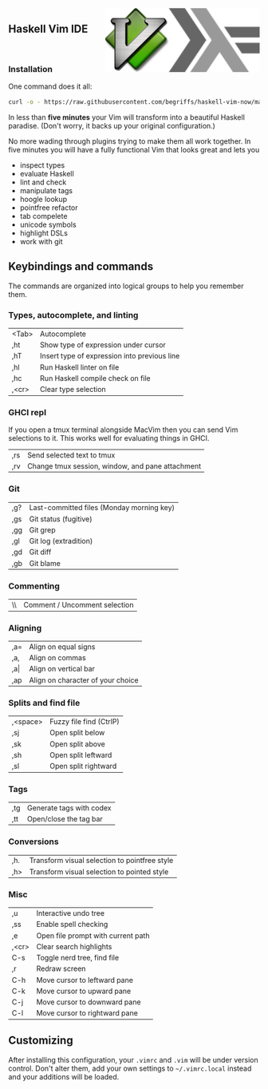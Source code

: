 <img src="img/haskell.png" align="right" />
<img src="img/vim.png" align="right" />

<h2 align="left">Haskell Vim IDE</h2>

<br />

### Installation

One command does it all:

```sh
curl -o - https://raw.githubusercontent.com/begriffs/haskell-vim-now/master/install.sh | sh
```

In less than **five minutes** your Vim will transform into a beautiful Haskell paradise.
(Don't worry, it backs up your original configuration.)

No more wading through plugins trying to make them all work together.
In five minutes you will have a fully functional Vim that looks great
and lets you

* inspect types
* evaluate Haskell
* lint and check
* manipulate tags
* hoogle lookup
* pointfree refactor
* tab compelete
* unicode symbols
* highlight DSLs
* work with git

## Keybindings and commands

The commands are organized into logical groups to help you remember
them.

### Types, autocomplete, and linting

<table>
<tbody>
  <tr>
    <td>&lt;Tab&gt;</td><td>Autocomplete</td>
  </tr>
  <tr>
    <td>,ht</td><td>Show type of expression under cursor</td>
  </tr>
  <tr>
    <td>,hT</td><td>Insert type of expression into previous line</td>
  </tr>
  <tr>
    <td>,hl</td><td>Run Haskell linter on file</td>
  </tr>
  <tr>
    <td>,hc</td><td>Run Haskell compile check on file</td>
  </tr>
  <tr>
    <td>,&lt;cr&gt;</td><td>Clear type selection</td>
  </tr>
</tbody>
</table>

### GHCI repl

If you open a tmux terminal alongside MacVim then you can send Vim
selections to it. This works well for evaluating things in GHCI.

<table>
<tbody>
  <tr>
    <td>,rs</td><td>Send selected text to tmux</td>
  </tr>
  <tr>
    <td>,rv</td><td>Change tmux session, window, and pane attachment</td>
  </tr>
</tbody>
</table>

### Git

<table>
<tbody>
  <tr>
    <td>,g?</td><td>Last-committed files (Monday morning key)</td>
  </tr>
  <tr>
    <td>,gs</td><td>Git status (fugitive)</td>
  </tr>
  <tr>
    <td>,gg</td><td>Git grep</td>
  </tr>
  <tr>
    <td>,gl</td><td>Git log (extradition)</td>
  </tr>
  <tr>
    <td>,gd</td><td>Git diff</td>
  </tr>
  <tr>
    <td>,gb</td><td>Git blame</td>
  </tr>
</tbody>
</table>

### Commenting

<table>
<tbody>
  <tr>
    <td>\\</td><td>Comment / Uncomment selection</td>
  </tr>
</tbody>
</table>

### Aligning

<table>
<tbody>
  <tr>
    <td>,a=</td><td>Align on equal signs</td>
  </tr>
  <tr>
    <td>,a,</td><td>Align on commas</td>
  </tr>
  <tr>
    <td>,a|</td><td>Align on vertical bar</td>
  </tr>
  <tr>
    <td>,ap</td><td>Align on character of your choice</td>
  </tr>
</tbody>
</table>

### Splits and find file

<table>
<tbody>
  <tr>
    <td>,&lt;space&gt;</td><td>Fuzzy file find (CtrlP)</td>
  </tr>
  <tr>
    <td>,sj</td><td>Open split below</td>
  </tr>
  <tr>
    <td>,sk</td><td>Open split above</td>
  </tr>
  <tr>
    <td>,sh</td><td>Open split leftward</td>
  </tr>
  <tr>
    <td>,sl</td><td>Open split rightward</td>
  </tr>
</tbody>
</table>

### Tags

<table>
<tbody>
  <tr>
    <td>,tg</td><td>Generate tags with codex</td>
  </tr>
  <tr>
    <td>,tt</td><td>Open/close the tag bar</td>
  </tr>
</tbody>
</table>

### Conversions

<table>
<tbody>
  <tr>
    <td>,h.</td><td>Transform visual selection to pointfree style</td>
  </tr>
  <tr>
    <td>,h&gt;</td><td>Transform visual selection to pointed style</td>
  </tr>
</tbody>
</table>

### Misc

<table>
<tbody>
  <tr>
    <td>,u</td><td>Interactive undo tree</td>
  </tr>
  <tr>
    <td>,ss</td><td>Enable spell checking</td>
  </tr>
  <tr>
    <td>,e</td><td>Open file prompt with current path</td>
  </tr>
  <tr>
    <td>,&lt;cr&gt;</td><td>Clear search highlights</td>
  </tr>
  <tr>
    <td>C-s</td><td>Toggle nerd tree, find file</td>
  </tr>
  <tr>
    <td>,r</td><td>Redraw screen</td>
  </tr>
  <tr>
    <td>C-h</td><td>Move cursor to leftward pane</td>
  </tr>
  <tr>
    <td>C-k</td><td>Move cursor to upward pane</td>
  </tr>
  <tr>
    <td>C-j</td><td>Move cursor to downward pane</td>
  </tr>
  <tr>
    <td>C-l</td><td>Move cursor to rightward pane</td>
  </tr>
</tbody>
</table>

## Customizing

After installing this configuration, your `.vimrc` and `.vim` will
be under version control. Don't alter them, add your own settings to
`~/.vimrc.local` instead and your additions will be loaded.
